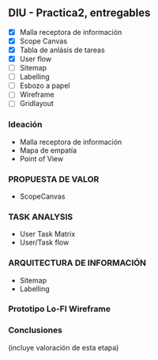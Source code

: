 ## DIU - Practica2, entregables

- [x] Malla receptora de información
- [x] Scope Canvas
- [x] Tabla de anlásis de tareas
- [x] User flow
- [ ] Sitemap
- [ ] Labelling
- [ ] Esbozo a papel
- [ ] Wireframe
- [ ] Gridlayout

### Ideación 
* Malla receptora de información 
* Mapa de empatía
* Point of View 


### PROPUESTA DE VALOR
* ScopeCanvas


### TASK ANALYSIS

* User Task Matrix 
* User/Task flow


### ARQUITECTURA DE INFORMACIÓN

* Sitemap 
* Labelling 


### Prototipo Lo-FI Wireframe 


### Conclusiones  
(incluye valoración de esta etapa)
